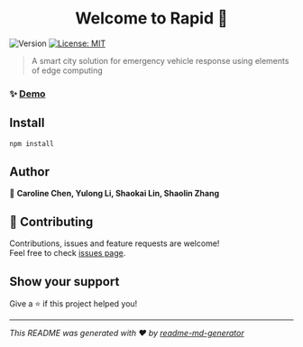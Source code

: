 <h1 align="center">Welcome to Rapid 👋</h1>
<p>
  <img alt="Version" src="https://img.shields.io/badge/version-0.0.1-blue.svg?cacheSeconds=2592000" />
  <a href="#" target="_blank">
    <img alt="License: MIT" src="https://img.shields.io/badge/License-MIT-yellow.svg" />
  </a>
</p>

> A smart city solution for emergency vehicle response using elements of edge computing

### ✨ [Demo](https://micromec.org/hack/ShaolinZhang-rapid)

## Install

```sh
npm install
```

## Author

👤 **Caroline Chen, Yulong Li, Shaokai Lin, Shaolin Zhang**


## 🤝 Contributing

Contributions, issues and feature requests are welcome!<br />Feel free to check [issues page](https://github.com/ShaolinZhang/dynamic-road-planning/issues).

## Show your support

Give a ⭐️ if this project helped you!

***
_This README was generated with ❤️ by [readme-md-generator](https://github.com/kefranabg/readme-md-generator)_